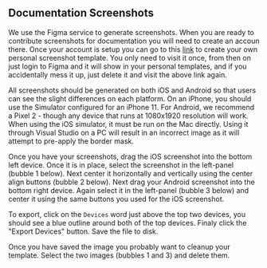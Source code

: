 ## Documentation Screenshots

We use the Figma service to generate screenshots. When you are ready to contribute screenshots for documentation you will need to create an accoun there. Once your account is setup you can go to this [link](https://www.figma.com/file/I4GTr4rmlRdNq1On63tfln/Device-Documentation-Screenshots/duplicate) to create your own personal screenshot template. You only need to visit it once, from then on just login to Figma and it will show in your personal templates, and if you accidentally mess it up, just delete it and visit the above link again.

All screenshots should be generated on both iOS and Android so that users can see the slight differences on each platform. On an iPhone, you should use the Simulator configured for an iPhone 11. For Android, we recommend a Pixel 2 - though any device that runs at 1080x1920 resolution will work. When using the iOS simulator, it must be run on the Mac directly. Using it through Visual Studio on a PC will result in an incorrect image as it will attempt to pre-apply the border mask.

Once you have your screenshots, drag the iOS screenshot into the bottom left device. Once it is in place, select the screenshot in the left-panel (bubble 1 below). Next center it horizontally and vertically using the center align buttons (bubble 2 below). Next drag your Android screenshot into the bottom right device. Again select it in the left-panel (bubble 3 below) and center it using the same buttons you used for the iOS screenshot.

To export, click on the `Devices` word just above the top two devices, you should see a blue outline around both of the top devices. Finaly click the "Export Devices" button. Save the file to disk.

Once you have saved the image you probably want to cleanup your template. Select the two images (bubbles 1 and 3) and delete them.
